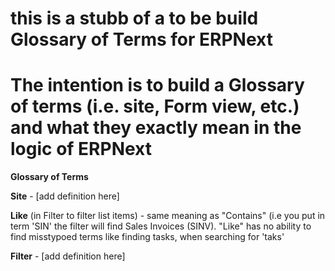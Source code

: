 # this is a stubb of a to be build Glossary of Terms for ERPNext

# The intention is to build a Glossary of terms (i.e. site, Form view, etc.) and what they exactly mean in the logic of ERPNext

**Glossary of Terms**

**Site** - [add definition here]

**Like** (in Filter to filter list items) - same meaning as "Contains" (i.e you put in term 'SIN' the filter will find Sales Invoices (SINV). "Like" has no ability to find misstypoed terms like finding tasks, when searching for 'taks'

**Filter** - [add definition here]
